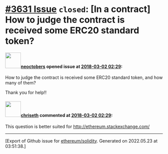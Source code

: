# [\#3631 Issue](https://github.com/ethereum/solidity/issues/3631) `closed`: [In a contract] How to judge the contract is received some ERC20 standard token?

#### <img src="https://avatars.githubusercontent.com/u/6206827?u=31ce041c79de5f4cb29dfbe6515b4ce4435e5a04&v=4" width="50">[neoctobers](https://github.com/neoctobers) opened issue at [2018-03-02 02:29](https://github.com/ethereum/solidity/issues/3631):

How to judge the contract is received some ERC20 standard token, and how many of them?

Thank you for help!!

#### <img src="https://avatars.githubusercontent.com/u/9073706?v=4" width="50">[chriseth](https://github.com/chriseth) commented at [2018-03-02 02:29](https://github.com/ethereum/solidity/issues/3631#issuecomment-369877006):

This question is better suited for http://ethereum.stackexchange.com/


-------------------------------------------------------------------------------



[Export of Github issue for [ethereum/solidity](https://github.com/ethereum/solidity). Generated on 2022.05.23 at 03:51:38.]
